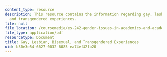```yaml
---
content_type: resource
description: This resource contains the information regarding gay, lesbian, bisexual,
  and transgendered experiences.
file: null
file_location: /coursemedia/es-242-gender-issues-in-academics-and-academia-spring-2004/b30e3e54662700326085ea74ef82fb20_MITES_242S04_ses13.pdf
file_type: application/pdf
resourcetype: Document
title: Gay, Lesbian, Bisexual, and Transgendered Experiences
uid: b30e3e54-6627-0032-6085-ea74ef82fb20
---
```

